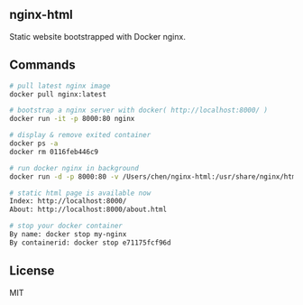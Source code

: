 ## nginx-html
Static website bootstrapped with Docker nginx.

## Commands
```bash
# pull latest nginx image
docker pull nginx:latest

# bootstrap a nginx server with docker( http://localhost:8000/ )
docker run -it -p 8000:80 nginx

# display & remove exited container
docker ps -a
docker rm 0116feb446c9

# run docker nginx in background
docker run -d -p 8000:80 -v /Users/chen/nginx-html:/usr/share/nginx/html --name my-nginx nginx

# static html page is available now
Index: http://localhost:8000/
About: http://localhost:8000/about.html

# stop your docker container
By name: docker stop my-nginx
By containerid: docker stop e71175fcf96d
```

## License
MIT